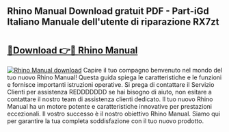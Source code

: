 ## Rhino Manual Download gratuit PDF - Part-iGd Italiano Manuale dell'utente di riparazione RX7zt

# <h2><a href="http://dfbpdr.blite.top/?on=Rhino+Manual">🔗Download 👉🔴 Rhino Manual</a></h2>

[![Rhino Manual download](https://i.imgur.com/lujVjoI.png)](http://dfbpdr.blite.top/?on=Rhino+Manual)
Capire il tuo compagno benvenuto nel mondo del tuo nuovo Rhino Manual! Questa guida spiega le caratteristiche e le funzioni e fornisce importanti istruzioni operative. Si prega di contattare il Servizio Clienti per assistenza REDDDDDDD se hai bisogno di aiuto, non esitare a contattare il nostro team di assistenza clienti dedicato. Il tuo nuovo Rhino Manual ha un motore potente e caratteristiche innovative per prestazioni eccezionali. Il vostro successo è il nostro obiettivo Rhino Manual. Siamo qui per garantire la tua completa soddisfazione con il tuo nuovo prodotto.
